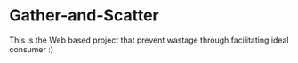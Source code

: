 # Gather-and-Scatter
This is the Web based project that prevent wastage through facilitating ideal consumer
:)
